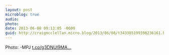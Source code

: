 ```yaml
---
layout: post
microblog: true
audio: 
photo: 
date: 2013-06-08 09:13:05 -0600
guid: http://craigmcclellan.micro.blog/2013/06/08/t343385199398236161.html
---
```

Photo: -MPJ [t.co/g3DNUl9MA...](http://t.co/g3DNUl9MAs)
